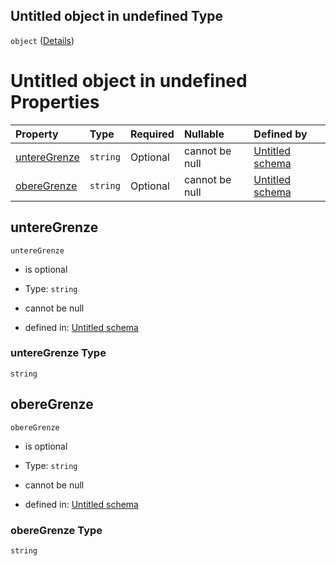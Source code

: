 ## Untitled object in undefined Type

`object` ([Details](iprange.md))

# Untitled object in undefined Properties

| Property                      | Type     | Required | Nullable       | Defined by                                                                                                                                                                           |
| :---------------------------- | :------- | :------- | :------------- | :----------------------------------------------------------------------------------------------------------------------------------------------------------------------------------- |
| [untereGrenze](#unteregrenze) | `string` | Optional | cannot be null | [Untitled schema](iprange-properties-unteregrenze.md "https://raw.githubusercontent.com/conuti-gmbh/bo4e-schema/master/schemas/v1/com/IpRange.schema.json#/properties/untereGrenze") |
| [obereGrenze](#oberegrenze)   | `string` | Optional | cannot be null | [Untitled schema](iprange-properties-oberegrenze.md "https://raw.githubusercontent.com/conuti-gmbh/bo4e-schema/master/schemas/v1/com/IpRange.schema.json#/properties/obereGrenze")   |

## untereGrenze



`untereGrenze`

*   is optional

*   Type: `string`

*   cannot be null

*   defined in: [Untitled schema](iprange-properties-unteregrenze.md "https://raw.githubusercontent.com/conuti-gmbh/bo4e-schema/master/schemas/v1/com/IpRange.schema.json#/properties/untereGrenze")

### untereGrenze Type

`string`

## obereGrenze



`obereGrenze`

*   is optional

*   Type: `string`

*   cannot be null

*   defined in: [Untitled schema](iprange-properties-oberegrenze.md "https://raw.githubusercontent.com/conuti-gmbh/bo4e-schema/master/schemas/v1/com/IpRange.schema.json#/properties/obereGrenze")

### obereGrenze Type

`string`
